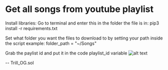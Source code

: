 # Get all songs from youtube playlist

Install libraries:
Go to terminal and enter this in the folder the file is in:
pip3 install -r requirements.txt

Set what folder you want the files to download to by setting your path inside the script example: folder_path = "~/Songs"

Grab the paylist id and put it in the code playlist_id variable
![alt text](https://cdn.glitch.global/bca40693-5798-4926-a7e7-2e6d3b03cb67/get_playlist_id?v=1680177480879)


-- Trill_OG.sol
